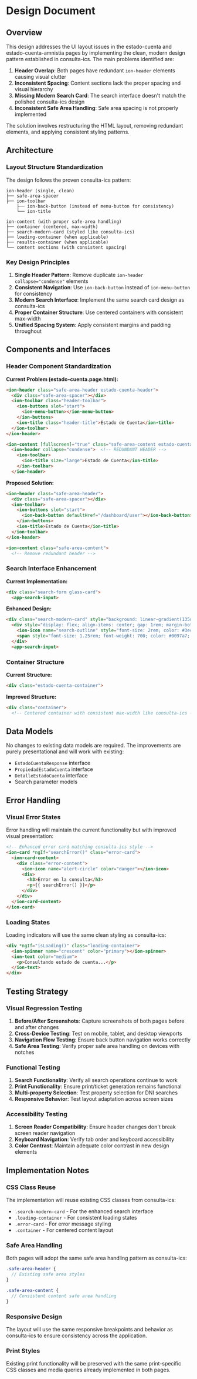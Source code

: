 # Design Document

## Overview

This design addresses the UI layout issues in the estado-cuenta and estado-cuenta-amnistia pages by implementing the clean, modern design pattern established in consulta-ics. The main problems identified are:

1. **Header Overlap**: Both pages have redundant `ion-header` elements causing visual clutter
2. **Inconsistent Spacing**: Content sections lack the proper spacing and visual hierarchy
3. **Missing Modern Search Card**: The search interface doesn't match the polished consulta-ics design
4. **Inconsistent Safe Area Handling**: Safe area spacing is not properly implemented

The solution involves restructuring the HTML layout, removing redundant elements, and applying consistent styling patterns.

## Architecture

### Layout Structure Standardization

The design follows the proven consulta-ics pattern:

```
ion-header (single, clean)
├── safe-area-spacer
├── ion-toolbar
    ├── ion-back-button (instead of menu-button for consistency)
    └── ion-title

ion-content (with proper safe-area handling)
├── container (centered, max-width)
├── search-modern-card (styled like consulta-ics)
├── loading-container (when applicable)
├── results-container (when applicable)
└── content sections (with consistent spacing)
```

### Key Design Principles

1. **Single Header Pattern**: Remove duplicate `ion-header collapse="condense"` elements
2. **Consistent Navigation**: Use `ion-back-button` instead of `ion-menu-button` for consistency
3. **Modern Search Interface**: Implement the same search card design as consulta-ics
4. **Proper Container Structure**: Use centered containers with consistent max-width
5. **Unified Spacing System**: Apply consistent margins and padding throughout

## Components and Interfaces

### Header Component Standardization

**Current Problem (estado-cuenta.page.html):**
```html
<ion-header class="safe-area-header estado-cuenta-header">
  <div class="safe-area-spacer"></div>
  <ion-toolbar class="header-toolbar">
    <ion-buttons slot="start">
      <ion-menu-button></ion-menu-button>
    </ion-buttons>
    <ion-title class="header-title">Estado de Cuenta</ion-title>
  </ion-toolbar>
</ion-header>

<ion-content [fullscreen]="true" class="safe-area-content estado-cuenta-content estado-cuenta-bg">
  <ion-header collapse="condense">  <!-- REDUNDANT HEADER -->
    <ion-toolbar>
      <ion-title size="large">Estado de Cuenta</ion-title>
    </ion-toolbar>
  </ion-header>
```

**Proposed Solution:**
```html
<ion-header class="safe-area-header">
  <div class="safe-area-spacer"></div>
  <ion-toolbar>
    <ion-buttons slot="start">
      <ion-back-button defaultHref="/dashboard/user"></ion-back-button>
    </ion-buttons>
    <ion-title>Estado de Cuenta</ion-title>
  </ion-toolbar>
</ion-header>

<ion-content class="safe-area-content">
  <!-- Remove redundant header -->
```

### Search Interface Enhancement

**Current Implementation:**
```html
<div class="search-form glass-card">
  <app-search-input>
```

**Enhanced Design:**
```html
<div class="search-modern-card" style="background: linear-gradient(135deg, #f8fdff 0%, #e8f8ff 100%); box-shadow: 0 2px 12px rgba(62, 198, 224, 0.1); border-radius: 18px; padding: 2rem 1.5rem 1.5rem 1.5rem; margin-bottom: 2.2rem; max-width: 600px; margin-left: auto; margin-right: auto;">
  <div style="display: flex; align-items: center; gap: 1rem; margin-bottom: 1.2rem;">
    <ion-icon name="search-outline" style="font-size: 2rem; color: #3ec6e0"></ion-icon>
    <span style="font-size: 1.25rem; font-weight: 700; color: #0097a7; letter-spacing: 0.5px;">Buscar Estado de Cuenta</span>
  </div>
  <app-search-input>
```

### Container Structure

**Current Structure:**
```html
<div class="estado-cuenta-container">
```

**Improved Structure:**
```html
<div class="container">
  <!-- Centered container with consistent max-width like consulta-ics -->
```

## Data Models

No changes to existing data models are required. The improvements are purely presentational and will work with existing:

- `EstadoCuentaResponse` interface
- `PropiedadEstadoCuenta` interface  
- `DetalleEstadoCuenta` interface
- Search parameter models

## Error Handling

### Visual Error States

Error handling will maintain the current functionality but with improved visual presentation:

```html
<!-- Enhanced error card matching consulta-ics style -->
<ion-card *ngIf="searchError()" class="error-card">
  <ion-card-content>
    <div class="error-content">
      <ion-icon name="alert-circle" color="danger"></ion-icon>
      <div>
        <h3>Error en la consulta</h3>
        <p>{{ searchError() }}</p>
      </div>
    </div>
  </ion-card-content>
</ion-card>
```

### Loading States

Loading indicators will use the same clean styling as consulta-ics:

```html
<div *ngIf="isLoading()" class="loading-container">
  <ion-spinner name="crescent" color="primary"></ion-spinner>
  <ion-text color="medium">
    <p>Consultando estado de cuenta...</p>
  </ion-text>
</div>
```

## Testing Strategy

### Visual Regression Testing

1. **Before/After Screenshots**: Capture screenshots of both pages before and after changes
2. **Cross-Device Testing**: Test on mobile, tablet, and desktop viewports
3. **Navigation Flow Testing**: Ensure back button navigation works correctly
4. **Safe Area Testing**: Verify proper safe area handling on devices with notches

### Functional Testing

1. **Search Functionality**: Verify all search operations continue to work
2. **Print Functionality**: Ensure print/ticket generation remains functional  
3. **Multi-property Selection**: Test property selection for DNI searches
4. **Responsive Behavior**: Test layout adaptation across screen sizes

### Accessibility Testing

1. **Screen Reader Compatibility**: Ensure header changes don't break screen reader navigation
2. **Keyboard Navigation**: Verify tab order and keyboard accessibility
3. **Color Contrast**: Maintain adequate color contrast in new design elements

## Implementation Notes

### CSS Class Reuse

The implementation will reuse existing CSS classes from consulta-ics:

- `.search-modern-card` - For the enhanced search interface
- `.loading-container` - For consistent loading states  
- `.error-card` - For error message styling
- `.container` - For centered content layout

### Safe Area Handling

Both pages will adopt the same safe area handling pattern as consulta-ics:

```scss
.safe-area-header {
  // Existing safe area styles
}

.safe-area-content {
  // Consistent content safe area handling
}
```

### Responsive Design

The layout will use the same responsive breakpoints and behavior as consulta-ics to ensure consistency across the application.

### Print Styles

Existing print functionality will be preserved with the same print-specific CSS classes and media queries already implemented in both pages.